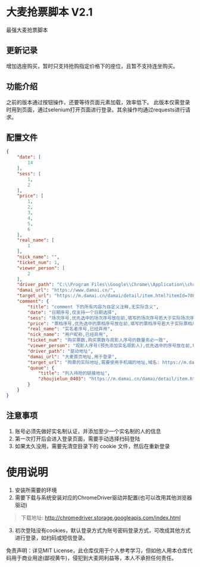 # 大麦抢票脚本 V2.1

最强大麦抢票脚本 

##  更新记录

增加选座购买，暂时只支持抢购指定价格下的座位，且暂不支持连坐购买。

## 功能介绍

之前的版本通过按钮操作，还要等待页面元素加载，效率低下。 此版本仅需登录时用到页面，通过selenium打开页面进行登录。其余操作均通过requests进行请求。

## 配置文件

```json
{
    "date": [
        14
    ],
    "sess": [
        1,
        2
    ],
    "price": [
        1,
        2,
        3,
        4,
        5,
        6
    ],
    "real_name": [
        1
    ],
    "nick_name": "",
    "ticket_num": 1,
    "viewer_person": [
        2
    ],
    "driver_path": "C:\\Program Files\\Google\\Chrome\\Application\\chromedriver.exe",
    "damai_url": "https://www.damai.cn/",
    "target_url": "https://m.damai.cn/damai/detail/item.html?itemId=708250808776&spm=a2o71.home.snatch_ticket.item&from=appshare&sqm=dianying.h5.unknown.value.hlw_a2o71_28004194",
    "comment": {
        "title": "comment 下的所有内容为自定义注释,无实际含义",
        "date": "日期序号,仅支持一个日期选择",
        "sess": "场次序号,优先选中的场次序号放在前,填写的场次序号若大于实际场次序号,则会选中实际场次序号最大的",
        "price": "票档序号,优先选中的票档序号放在前,填写的票档序号若大于实际票档序号,则会选中实际票档序号最大的",
        "real_name": "实名者序号,已经弃用",
        "nick_name": "用户昵称,已经弃用",
        "ticket_num": "购买票数,购买票数与观影人序号的数量务必一致",
        "viewer_person": "观影人序号(预先添加实名观影人),优先选中的序号放在前,填写的序号若大于实际序号,则会放弃选中",
        "driver_path": "驱动地址",
        "damai_url": "大麦首页地址,用于登录",
        "target_url": "购票的实际地址,需要使用手机端的地址,域名: https://m.damai.cn/ 开头",
        "queue": {
            "title": "列入待抢的链接地址",
            "zhoujielun_0403": "https://m.damai.cn/damai/detail/item.html?itemId=607865020360&from=appshare&sqm=dianying.h5.unknown.value.hlw_a2o71_28004194&prev_page=8hu5vjnq54&spm=a2o71.28004194.785344.item_horizontal_3"
        }
    }
}

```

## 注意事项
1. 账号必须先做好实名制认证，并添加至少一个实名制的人的信息
2. 第一次打开后会进入登录页面，需要手动选择扫码登陆
3. 如果太久没用，需要先清空目录下的 cookie 文件，然后在重新登录

# 使用说明
1. 安装所需要的环境
2. 需要下载与系统安装对应的ChromeDriver驱动并配置(也可以改用其他浏览器驱动)
> 下载地址: http://chromedriver.storage.googleapis.com/index.html
3. 初次登陆没有cookies，默认登录方式为账号密码登录方式，可改成其他方式进行登录，如扫码或短信登录。

免责声明：详见MIT License，此仓库仅用于个人参考学习，但如他人用本仓库代码用于商业用途(鄙视黄牛)，侵犯到大麦网利益等，本人不承担任何责任。
